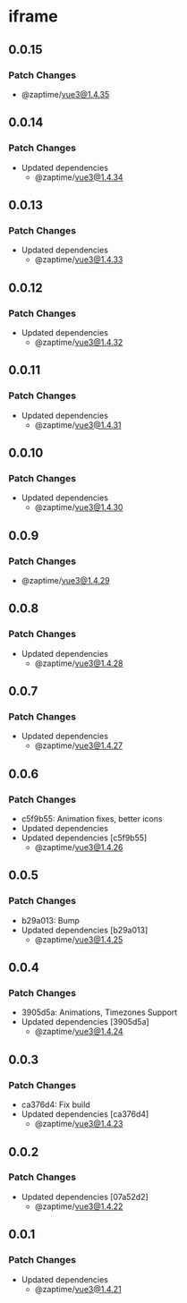 # iframe

## 0.0.15

### Patch Changes

- @zaptime/vue3@1.4.35

## 0.0.14

### Patch Changes

- Updated dependencies
  - @zaptime/vue3@1.4.34

## 0.0.13

### Patch Changes

- Updated dependencies
  - @zaptime/vue3@1.4.33

## 0.0.12

### Patch Changes

- Updated dependencies
  - @zaptime/vue3@1.4.32

## 0.0.11

### Patch Changes

- Updated dependencies
  - @zaptime/vue3@1.4.31

## 0.0.10

### Patch Changes

- Updated dependencies
  - @zaptime/vue3@1.4.30

## 0.0.9

### Patch Changes

- @zaptime/vue3@1.4.29

## 0.0.8

### Patch Changes

- Updated dependencies
  - @zaptime/vue3@1.4.28

## 0.0.7

### Patch Changes

- Updated dependencies
  - @zaptime/vue3@1.4.27

## 0.0.6

### Patch Changes

- c5f9b55: Animation fixes, better icons
- Updated dependencies
- Updated dependencies [c5f9b55]
  - @zaptime/vue3@1.4.26

## 0.0.5

### Patch Changes

- b29a013: Bump
- Updated dependencies [b29a013]
  - @zaptime/vue3@1.4.25

## 0.0.4

### Patch Changes

- 3905d5a: Animations, Timezones Support
- Updated dependencies [3905d5a]
  - @zaptime/vue3@1.4.24

## 0.0.3

### Patch Changes

- ca376d4: Fix build
- Updated dependencies [ca376d4]
  - @zaptime/vue3@1.4.23

## 0.0.2

### Patch Changes

- Updated dependencies [07a52d2]
  - @zaptime/vue3@1.4.22

## 0.0.1

### Patch Changes

- Updated dependencies
  - @zaptime/vue3@1.4.21
